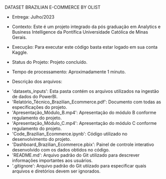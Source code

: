 DATASET BRAZILIAN E-COMMERCE BY OLIST

* Entrega:
Julho/2023

* Contexto:
Este é um projeto integrado da pós graduação em Analytics e Business Intelligence da Pontífica Universidade Católica de Minas Gerais.

* Execução:
Para executar este código basta estar logado em sua conta Kaggle. 

* Status do Projeto:
Projeto concluído.

* Tempo de processamento:
Aproximadamente 1 minuto.

* Descrição dos arquivos:
- 'datasets_inputs': Esta pasta contém os arquivos utilizados na ingestão de dados do PowerBI.
- 'Relatório_Técnico_Brazilian_Ecommerce.pdf': Documento com todas as especificações do projeto.
- 'Apresentação_Módulo_B.mp4': Apresentação do módulo B conforme regulamento do projeto.
- 'Apresentação_Módulo_C.mp4': Apresentação do módulo C conforme regulamento do projeto.
- 'Code_Brazilian_Ecommerce.ipynb': Código utilizado no desenvolvimento do projeto.
- 'Dashboard_Brazilian_Ecommerce.pbix': Painel de controle interativo desenvolvido com os dados obtidos no código.
- 'README.md': Arquivo padrão do Git utilizado para descrever informações importantes aos usuários.
- '.gitignore': Arquivo padrão do Git utiizado para especificar quais arquivos e diretórios devem ser ignorados.
